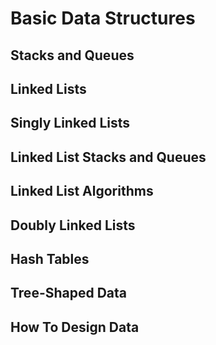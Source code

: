 # Basic Data Structures

## Stacks and Queues

## Linked Lists

## Singly Linked Lists

## Linked List Stacks and Queues

## Linked List Algorithms

## Doubly Linked Lists

## Hash Tables

## Tree-Shaped Data

## How To Design Data
